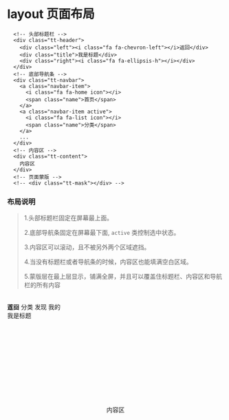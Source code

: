 # layout 页面布局

```
  <!-- 头部标题栏 -->
  <div class="tt-header">
    <div class="left"><i class="fa fa-chevron-left"></i>返回</div>
    <div class="title">我是标题</div>
    <div class="right"><i class="fa fa-ellipsis-h"></i></div>
  </div>
  <!-- 底部导航条 -->
  <div class="tt-navbar">
    <a class="navbar-item">
      <i class="fa fa-home icon"></i>
      <span class="name">首页</span>
    </a>
    <a class="navbar-item active">
      <i class="fa fa-list icon"></i>
      <span class="name">分类</span>
    </a> 
    ...
  </div>
  <!-- 内容区 -->
  <div class="tt-content">
    内容区 
  </div>
  <!-- 页面蒙版 -->
  <!-- <div class="tt-mask"></div> -->
```
  ### 布局说明



> 1.头部标题栏固定在屏幕最上面。
>
> 2.底部导航条固定在屏幕最下面, `active` 类控制选中状态。
>
> 3.内容区可以滚动，且不被另外两个区域遮挡。
> 
> 4.当没有标题栏或者导航条的时候，内容区也能填满空白区域。
> 
> 5.蒙版层在最上层显示，铺满全屏，并且可以覆盖住标题栏、内容区和导航栏的所有内容


<br/>
<layout>
  <div class="tt-header" style="position:absolute">
    <div class="left"><i class="fa fa-chevron-left"></i>返回</div>
    <div class="title">我是标题</div>
    <div class="right"><i class="fa fa-ellipsis-h"></i></div>
  </div>
  <div class="tt-navbar" style="position:absolute">
    <a class="navbar-item">
      <i class="fa fa-home icon"></i>
      <span class="name">首页</span>
    </a>
    <a class="navbar-item active">
      <i class="fa fa-list icon"></i>
      <span class="name">分类</span>
    </a>
    <a class="navbar-item">
      <i class="fa fa-search icon"></i>
      <span class="name">发现</span>
    </a>
    <a class="navbar-item">
      <i class="fa fa-user-o icon"></i>
      <span class="name">我的</span>
    </a>
  </div>
  <div class="tt-content" style="height:500px ;line-height:500px;text-align: center">
    内容区 
  </div>
</layout>
